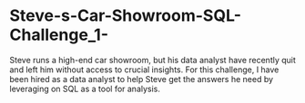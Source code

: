 # Steve-s-Car-Showroom-SQL-Challenge_1-
Steve runs a high-end car showroom, but his data analyst have recently quit and left him without access to crucial insights. For this challenge, I have been hired as a data analyst to help Steve get the answers he need by leveraging on SQL as a tool for analysis.
